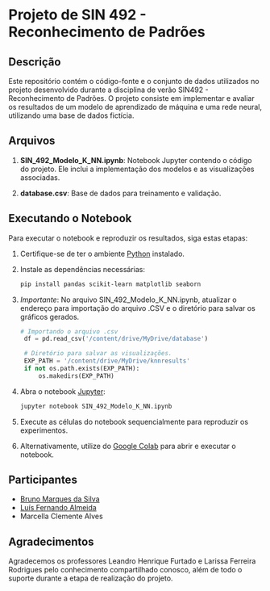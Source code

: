 # Projeto de SIN 492 - Reconhecimento de Padrões

## Descrição

Este repositório contém o código-fonte e o conjunto de dados utilizados no projeto desenvolvido durante a disciplina de verão SIN492 - Reconhecimento de Padrões.
O projeto consiste em implementar e avaliar os resultados de um modelo de aprendizado de máquina e uma rede neural, utilizando uma base de dados fictícia.

## Arquivos

1. **SIN_492_Modelo_K_NN.ipynb**: Notebook Jupyter contendo o código do projeto. Ele inclui a implementação dos modelos e as visualizações associadas.

2. **database.csv**: Base de dados para treinamento e validação.

## Executando o Notebook

Para executar o notebook e reproduzir os resultados, siga estas etapas:

1. Certifique-se de ter o ambiente [Python](https://www.python.org/downloads/) instalado.
2. Instale as dependências necessárias:

    ```bash
    pip install pandas scikit-learn matplotlib seaborn
    ```
3. *Importante*: No arquivo SIN_492_Modelo_K_NN.ipynb, atualizar o endereço para importação do arquivo .CSV e o diretório para salvar os gráficos gerados.

   ```python
   # Importando o arquivo .csv
    df = pd.read_csv('/content/drive/MyDrive/database')

    # Diretório para salvar as visualizações.
    EXP_PATH = '/content/drive/MyDrive/knnresults'
    if not os.path.exists(EXP_PATH):
        os.makedirs(EXP_PATH)
   ```

4. Abra o notebook [Jupyter](https://jupyter.org/install):

    ```bash
    jupyter notebook SIN_492_Modelo_K_NN.ipynb
    ```
5. Execute as células do notebook sequencialmente para reproduzir os experimentos.
6. Alternativamente, utilize do [Google Colab](https://colab.research.google.com/drive/1rVy1FoXvQ4SFXKURmhgTbU_aw0MdGI65?usp=sharing) para abrir e executar o notebook.

## Participantes

- [Bruno Marques da Silva](https://github.com/BrunoMarques416)
- [Luís Fernando Almeida](https://github.com/luissaster)
- Marcella Clemente Alves

## Agradecimentos

Agradecemos os professores Leandro Henrique Furtado e Larissa Ferreira Rodrigues pelo conhecimento compartilhado conosco, além de todo o suporte durante a etapa de realização do projeto.
